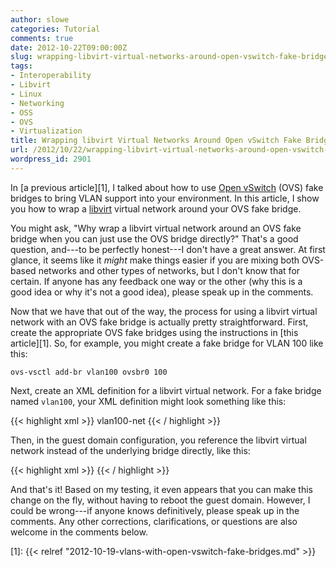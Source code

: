 ```yaml
---
author: slowe
categories: Tutorial
comments: true
date: 2012-10-22T09:00:00Z
slug: wrapping-libvirt-virtual-networks-around-open-vswitch-fake-bridges
tags:
- Interoperability
- Libvirt
- Linux
- Networking
- OSS
- OVS
- Virtualization
title: Wrapping libvirt Virtual Networks Around Open vSwitch Fake Bridges
url: /2012/10/22/wrapping-libvirt-virtual-networks-around-open-vswitch-fake-bridges/
wordpress_id: 2901
---
```


In [a previous article][1], I talked about how to use [Open vSwitch](http://openvswitch.org) (OVS) fake bridges to bring VLAN support into your environment. In this article, I show you how to wrap a [libvirt](http://libvirt.org) virtual network around your OVS fake bridge.

You might ask, "Why wrap a libvirt virtual network around an OVS fake bridge when you can just use the OVS bridge directly?" That's a good question, and---to be perfectly honest---I don't have a great answer. At first glance, it seems like it _might_ make things easier if you are mixing both OVS-based networks and other types of networks, but I don't know that for certain. If anyone has any feedback one way or the other (why this is a good idea or why it's not a good idea), please speak up in the comments.

Now that we have that out of the way, the process for using a libvirt virtual network with an OVS fake bridge is actually pretty straightforward. First, create the appropriate OVS fake bridges using the instructions in [this article][1]. So, for example, you might create a fake bridge for VLAN 100 like this:

    ovs-vsctl add-br vlan100 ovsbr0 100

Next, create an XML definition for a libvirt virtual network. For a fake bridge named `vlan100`, your XML definition might look something like this:

{{< highlight xml >}}
<network>
  <name>vlan100-net</name>
  <forward mode='bridge'/>
  <bridge name='vlan100'/>
</network>
{{< / highlight >}}

Then, in the guest domain configuration, you reference the libvirt virtual network instead of the underlying bridge directly, like this:

{{< highlight xml >}}
<interface type='network'>
  <mac address='11:22:33:aa:bb:cc'/>
  <source network='vlan100-net'/>
</interface>
{{< / highlight >}}

And that's it! Based on my testing, it even appears that you can make this change on the fly, without having to reboot the guest domain. However, I could be wrong---if anyone knows definitively, please speak up in the comments. Any other corrections, clarifications, or questions are also welcome in the comments below.

[1]: {{< relref "2012-10-19-vlans-with-open-vswitch-fake-bridges.md" >}}
